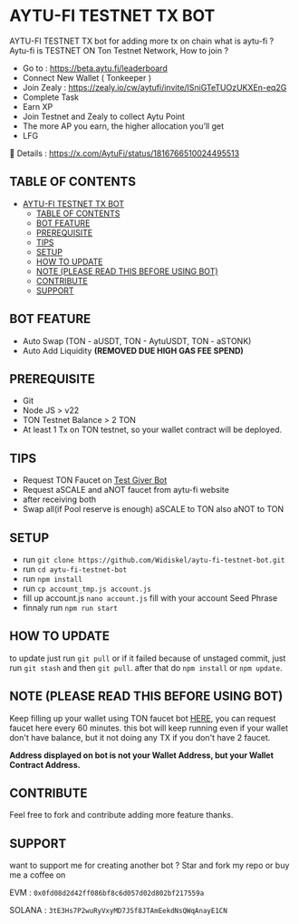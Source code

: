 # AYTU-FI TESTNET TX BOT

AYTU-FI TESTNET TX bot for adding more tx on chain 
what is aytu-fi ? Aytu-fi is TESTNET ON Ton Testnet Network, How to join ?
- Go to : https://beta.aytu.fi/leaderboard
- Connect New Wallet ( Tonkeeper )
- Join Zealy : https://zealy.io/cw/aytufi/invite/ISniGTeTUOzUKXEn-eq2G
- Complete Task
- Earn XP
- Join Testnet and Zealy to collect Aytu Point
- The more AP you earn, the higher allocation you’ll get 
- LFG

📖 Details : https://x.com/AytuFi/status/1816766510024495513

## TABLE OF CONTENTS
- [AYTU-FI TESTNET TX BOT](#aytu-fi-testnet-tx-bot)
  - [TABLE OF CONTENTS](#table-of-contents)
  - [BOT FEATURE](#bot-feature)
  - [PREREQUISITE](#prerequisite)
  - [TIPS](#tips)
  - [SETUP](#setup)
  - [HOW TO UPDATE](#how-to-update)
  - [NOTE (PLEASE READ THIS BEFORE USING BOT)](#note-please-read-this-before-using-bot)
  - [CONTRIBUTE](#contribute)
  - [SUPPORT](#support)


## BOT FEATURE

- Auto Swap (TON - aUSDT, TON - AytuUSDT, TON - aSTONK)
- Auto Add Liquidity **(REMOVED DUE HIGH GAS FEE SPEND)**

## PREREQUISITE

- Git
- Node JS > v22
- TON Testnet Balance > 2 TON
- At least 1 Tx on TON testnet, so your wallet contract will be deployed.

## TIPS 
- Request TON Faucet on [Test Giver Bot](https://t.me/testgiver_ton_bot)
- Request aSCALE and aNOT faucet from aytu-fi website
- after receiving both
- Swap all(if Pool reserve is enough) aSCALE to TON also aNOT to TON

## SETUP

- run `git clone https://github.com/Widiskel/aytu-fi-testnet-bot.git`
- run `cd aytu-fi-testnet-bot`
- run `npm install`
- run `cp account_tmp.js account.js`
- fill up account.js `nano account.js` fill with your account Seed Phrase
- finnaly run `npm run start`

## HOW TO UPDATE

to update just run `git pull` or if it failed because of unstaged commit, just run `git stash` and then `git pull`. after that do `npm install` or `npm update`.

## NOTE (PLEASE READ THIS BEFORE USING BOT)
Keep filling up your wallet using TON faucet bot [HERE](https://t.me/testgiver_ton_bot), you can request faucet here every 60 minutes. this bot will keep running even if your wallet don't have balance, but it not doing any TX if you don't have 2 faucet. 

**Address displayed on bot is not your Wallet Address, but your Wallet Contract Address.**

## CONTRIBUTE

Feel free to fork and contribute adding more feature thanks.

## SUPPORT

want to support me for creating another bot ? Star and fork my repo or buy me a coffee on

EVM : `0x0fd08d2d42ff086bf8c6d057d02d802bf217559a`

SOLANA : `3tE3Hs7P2wuRyVxyMD7JSf8JTAmEekdNsQWqAnayE1CN`
